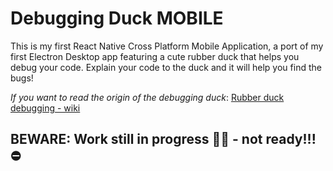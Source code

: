 # Debugging Duck MOBILE

This is my first React Native Cross Platform Mobile Application, a port of my first Electron Desktop app featuring a cute rubber duck that helps you debug your code. Explain your code to the duck and it will help you find the bugs!

_If you want to read the origin of the debugging duck_: [Rubber duck debugging - wiki](https://en.wikipedia.org/wiki/Rubber_duck_debugging)

## BEWARE: Work still in progress 👷‍♂️ - not ready!!! ⛔️
